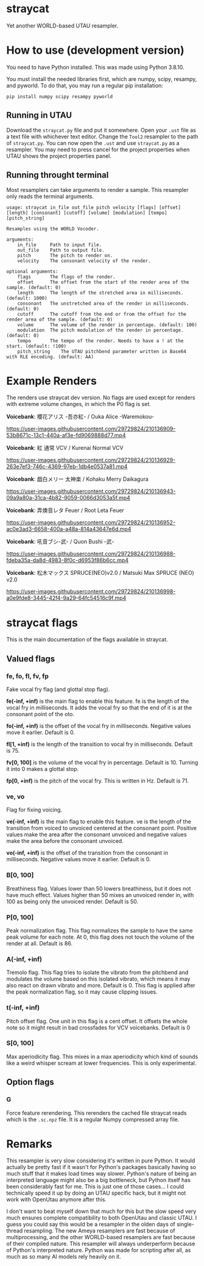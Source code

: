 # straycat
 Yet another WORLD-based UTAU resampler.

# How to use (development version)
 You need to have Python installed. This was made using Python 3.8.10.
 
 You must install the needed libraries first, which are numpy, scipy, resampy, and pyworld. To do that, you may run a regular pip installation:
 
```
pip install numpy scipy resampy pyworld
```
 
## Running in UTAU
 Download the `straycat.py` file and put it somewhere. Open your `.ust` file as a text file with whichever text editor. Change the `Tool2` resampler to the path of `straycat.py`. You can now open the `.ust` and use `straycat.py` as a resampler. You may need to press cancel for the project properties when UTAU shows the project properties panel.
 
## Running throught terminal
 Most resamplers can take arguments to render a sample. This resampler only reads the terminal arguments.
 
```
usage: straycat in_file out_file pitch velocity [flags] [offset] [length] [consonant] [cutoff] [volume] [modulation] [tempo] [pitch_string]

Resamples using the WORLD Vocoder.

arguments:
	in_file		Path to input file.
	out_file	Path to output file.
	pitch		The pitch to render on.
	velocity	The consonant velocity of the render.

optional arguments:
	flags		The flags of the render.
	offset		The offset from the start of the render area of the sample. (default: 0)
	length		The length of the stretched area in milliseconds. (default: 1000)
	consonant	The unstretched area of the render in milliseconds. (default: 0)
	cutoff		The cutoff from the end or from the offset for the render area of the sample. (default: 0)
	volume		The volume of the render in percentage. (default: 100)
	modulation	The pitch modulation of the render in percentage. (default: 0)
	tempo		The tempo of the render. Needs to have a ! at the start. (default: !100)
	pitch_string	The UTAU pitchbend parameter written in Base64 with RLE encoding. (default: AA)
```

# Example Renders

The renders use straycat dev version. No flags are used except for renders with extreme volume changes, in which the P0 flag is set.

**Voicebank**: 櫻花アリス -吾亦紅- / Ouka Alice -Waremokou-

https://user-images.githubusercontent.com/29729824/210136909-53b8671c-13c1-440a-af3e-fd9069888d77.mp4

**Voicebank**: 紅 通常 VCV / Kurenai Normal VCV

https://user-images.githubusercontent.com/29729824/210136929-263e7ef3-746c-4369-97eb-1db4e0537a81.mp4

**Voicebank**: 戯白メリー 太神楽 / Kohaku Merry Daikagura

https://user-images.githubusercontent.com/29729824/210136943-09a9a80a-31ca-4b82-9059-0066d3053a5f.mp4

**Voicebank**: 弄燠音レタ Feuer / Root Leta Feuer

https://user-images.githubusercontent.com/29729824/210136952-ac0e3ad3-6658-400a-a48a-814a43647e6d.mp4

**Voicebank**: 吼音ブシ-武- / Quon Bushi -武-

https://user-images.githubusercontent.com/29729824/210136988-fdeba35a-da8d-4983-8f0c-d6953f86b6cc.mp4

**Voicebank**: 松木マックス SPRUCE(NEO)v2.0 / Matsuki Max SPRUCE (NEO) v2.0

https://user-images.githubusercontent.com/29729824/210136998-a0e9fde8-3445-42f4-9a29-64fc54516c9f.mp4


# straycat flags

 This is the main documentation of the flags available in straycat.

## Valued flags

### fe, fo, fl, fv, fp
 Fake vocal fry flag (and glottal stop flag).

 **fe(-inf, +inf)** is the main flag to enable this feature. fe is the length of the vocal fry in milliseconds. It adds the vocal fry so that the end of it is at the consonant point of the oto.
 
 **fo(-inf, +inf)** is the offset of the vocal fry in milliseconds. Negative values move it earlier. Default is 0.
 
 **fl[1, +inf)** is the length of the transition to vocal fry in milliseconds. Default is 75.

 **fv[0, 100]** is the volume of the vocal fry in percentage. Default is 10. Turning it into 0 makes a glottal stop.
 
 **fp[0, +inf)** is the pitch of the vocal fry. This is written in Hz. Default is 71.

### ve, vo
 Flag for fixing voicing.

 **ve(-inf, +inf)** is the main flag to enable this feature. ve is the length of the transition from voiced to unvoiced centered at the consonant point. Positive values make the area after the consonant unvoiced and negative values make the area before the consonant unvoiced.

 **vo(-inf, +inf)** is the offset of the transition from the consonant in milliseconds. Negative values move it earlier. Default is 0.

### B[0, 100]
 Breathiness flag. Values lower than 50 lowers breathiness, but it does not have much effect. Values higher than 50 mixes an unvoiced render in, with 100 as being only the unvoiced render. Default is 50.

### P[0, 100]
 Peak normalization flag. This flag normalizes the sample to have the same peak volume for each note. At 0, this flag does not touch the volume of the render at all. Default is 86.
 
### A(-inf, +inf)
 Tremolo flag. This flag tries to isolate the vibrato from the pitchbend and modulates the volume based on this isolated vibrato, which means it may also react on drawn vibrato and more. Default is 0. This flag is applied after the peak normalization flag, so it may cause clipping issues.

### t(-inf, +inf)
 Pitch offset flag. One unit in this flag is a cent offset. It offsets the whole note so it might result in bad crossfades for VCV voicebanks. Default is 0

### S[0, 100]
 Max aperiodicity flag. This mixes in a max aperiodicity which kind of sounds like a weird whisper scream at lower frequencies. This is only experimental.

## Option flags

### G
 Force feature rerendering. This rerenders the cached file straycat reads which is the `.sc.npz` file. It is a regular Numpy compressed array file.
 
 # Remarks
 This resampler is very slow considering it's written in pure Python. It would actually be pretty fast if it wasn't for Python's packages basically having so much stuff that it makes load times way slower. Python's nature of being an interpreted language might also be a big bottleneck, but Python itself has been considerably fast for me. This is just one of those cases... I could technically speed it up by doing an UTAU specific hack, but it might not work with OpenUtau anymore after this.
 
 I don't want to beat myself down that much for this but the slow speed very much ensures complete compatibility to both OpenUtau and classic UTAU. I guess you could say this would be a resampler in the olden days of single-thread resampling. The new Ameya resamplers are fast because of multiprocessing, and the other WORLD-based resamplers are fast because of their compiled nature. This resampler will always underperform because of Python's interpreted nature. Python was made for scripting after all, as much as so many AI models rely heavily on it.
